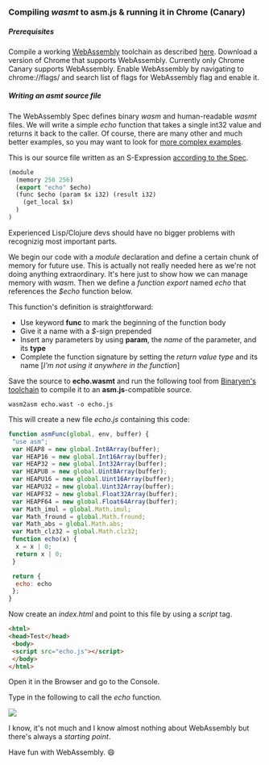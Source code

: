 ### Compiling *wasmt* to asm.js & running it in Chrome (Canary)

##### Prerequisites

Compile a working <a href="http://webassembly.github.io/">WebAssembly</a> toolchain as described <a href="https://github.com/brakmic/brakmic/blob/master/webassembly/COMPILING_WIN32.md">here</a>.
Download a version of Chrome that supports WebAssembly. Currently only Chrome Canary supports WebAssembly.
Enable WebAssembly by navigating to chrome://flags/ and search list of flags for WebAssembly flag and enable it.

##### Writing an *asmt* source file

The WebAssembly Spec defines binary *wasm* and human-readable *wasmt* files. We will write a simple *echo* function that takes a single int32 value and returns it back to the caller.
Of course, there are many other and much better examples, so you may want to look for <a href="https://github.com/WebAssembly/spec/tree/master/ml-proto/test">more complex examples</a>.

This is our source file written as an S-Expression <a href="https://github.com/WebAssembly/design/blob/master/AstSemantics.md">according to the Spec</a>.

```lisp
(module
  (memory 256 256)
  (export "echo" $echo)
  (func $echo (param $x i32) (result i32)
    (get_local $x)
  )
)
```

Experienced Lisp/Clojure devs should have no bigger problems with recognizig most important parts.

We begin our code with a *module* declaration and define a certain chunk of memory for future use. This is actually not really needed here as we're not doing anything extraordinary. It's here just to show how we can manage memory with *wasm*. Then we define a *function export* named *echo* that references the *$echo* function below.

This function's definition is straightforward:

- Use keyword **func** to mark the beginning of the function body
- Give it a name with a *$*-sign prepended
- Insert any parameters by using **param**, the *name* of the parameter, and its **type**
- Complete the function signature by setting the *return value type* and its name [*I'm not using it anywhere in the function*]

Save the source to **echo.wasmt** and run the following tool from <a href="https://github.com/WebAssembly/binaryen">Binaryen's toolchain</a> to compile it to an **asm.js**-compatible source.

```shell
wasm2asm echo.wast -o echo.js
```

This will create a new file *echo.js* containing this code:

```javascript
function asmFunc(global, env, buffer) {
 "use asm";
 var HEAP8 = new global.Int8Array(buffer);
 var HEAP16 = new global.Int16Array(buffer);
 var HEAP32 = new global.Int32Array(buffer);
 var HEAPU8 = new global.Uint8Array(buffer);
 var HEAPU16 = new global.Uint16Array(buffer);
 var HEAPU32 = new global.Uint32Array(buffer);
 var HEAPF32 = new global.Float32Array(buffer);
 var HEAPF64 = new global.Float64Array(buffer);
 var Math_imul = global.Math.imul;
 var Math_fround = global.Math.fround;
 var Math_abs = global.Math.abs;
 var Math_clz32 = global.Math.clz32;
 function echo(x) {
  x = x | 0;
  return x | 0;
 }

 return {
  echo: echo
 };
}
```

Now create an *index.html* and point to this file by using a *script* tag.

```html
<html>
<head>Test</head>
 <body>
 <script src="echo.js"></script>
 </body>
</html>
```

Open it in the Browser and go to the Console.

Type in the following to call the *echo* function.

<img src="http://fs5.directupload.net/images/160316/yy67et7p.png"/>

I know, it's not much and I know almost nothing about WebAssembly but there's always a *starting point*.

Have fun with WebAssembly. :smile:
